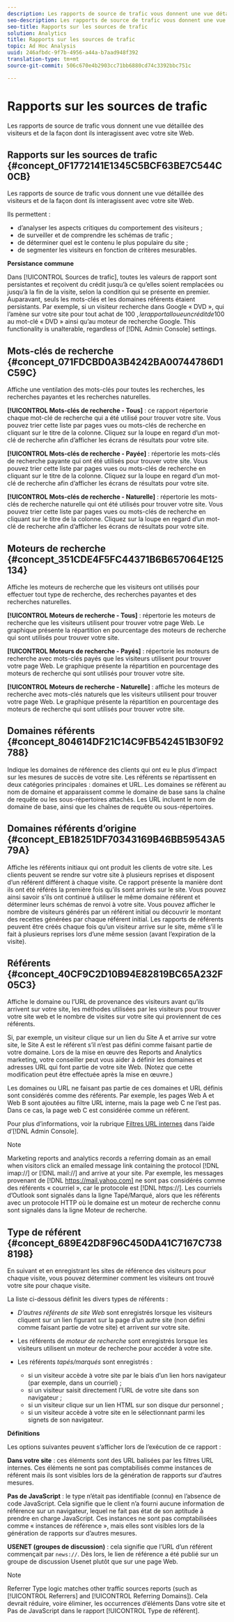 ```yaml
---
description: Les rapports de source de trafic vous donnent une vue détaillée des visiteurs et de la façon dont ils interagissent avec votre site Web.
seo-description: Les rapports de source de trafic vous donnent une vue détaillée des visiteurs et de la façon dont ils interagissent avec votre site Web.
seo-title: Rapports sur les sources de trafic
solution: Analytics
title: Rapports sur les sources de trafic
topic: Ad Hoc Analysis
uuid: 246afbdc-9f7b-4956-a44a-b7aad948f392
translation-type: tm+mt
source-git-commit: 506c670e4b2903cc71bb6880cd74c3392bbc751c

---
```



# Rapports sur les sources de trafic

Les rapports de source de trafic vous donnent une vue détaillée des visiteurs et de la façon dont ils interagissent avec votre site Web.

## Rapports sur les sources de trafic {#concept_0F1772141E1345C5BCF63BE7C544C0CB}

Les rapports de source de trafic vous donnent une vue détaillée des visiteurs et de la façon dont ils interagissent avec votre site Web.

Ils permettent :

* d’analyser les aspects critiques du comportement des visiteurs ;
* de surveiller et de comprendre les schémas de trafic ;
* de déterminer quel est le contenu le plus populaire du site ;
* de segmenter les visiteurs en fonction de critères mesurables.

**Persistance commune**

Dans [!UICONTROL Sources de trafic], toutes les valeurs de rapport sont persistantes et reçoivent du crédit jusqu’à ce qu’elles soient remplacées ou jusqu’à la fin de la visite, selon la condition qui se présente en premier. Auparavant, seuls les mots-clés et les domaines référents étaient persistants. Par exemple, si un visiteur recherche dans Google « DVD », qui l’amène sur votre site pour tout achat de 100 $, le rapport alloue un crédit de 100 $ au mot-clé « DVD » ainsi qu’au moteur de recherche Google. This functionality is unalterable, regardless of [!DNL Admin Console] settings.

## Mots-clés de recherche {#concept_071FDCBD0A3B4242BA00744786D1C59C}

Affiche une ventilation des mots-clés pour toutes les recherches, les recherches payantes et les recherches naturelles. 

<!-- 

c_reports_search_keyword.xml

 -->

**[!UICONTROL Mots-clés de recherche - Tous]** : ce rapport répertorie chaque mot-clé de recherche qui a été utilisé pour trouver votre site. Vous pouvez trier cette liste par pages vues ou mots-clés de recherche en cliquant sur le titre de la colonne. Cliquez sur la loupe en regard d’un mot-clé de recherche afin d’afficher les écrans de résultats pour votre site.

**[!UICONTROL Mots-clés de recherche - Payée]** : répertorie les mots-clés de recherche payante qui ont été utilisés pour trouver votre site. Vous pouvez trier cette liste par pages vues ou mots-clés de recherche en cliquant sur le titre de la colonne. Cliquez sur la loupe en regard d’un mot-clé de recherche afin d’afficher les écrans de résultats pour votre site.

**[!UICONTROL Mots-clés de recherche - Naturelle]** : répertorie les mots-clés de recherche naturelle qui ont été utilisés pour trouver votre site. Vous pouvez trier cette liste par pages vues ou mots-clés de recherche en cliquant sur le titre de la colonne. Cliquez sur la loupe en regard d’un mot-clé de recherche afin d’afficher les écrans de résultats pour votre site.

## Moteurs de recherche {#concept_351CDE4F5FC44371B6B657064E125134}

Affiche les moteurs de recherche que les visiteurs ont utilisés pour effectuer tout type de recherche, des recherches payantes et des recherches naturelles.

<!-- 

c_reports_search_engines.xml

 -->

**[!UICONTROL Moteurs de recherche - Tous]** : répertorie les moteurs de recherche que les visiteurs utilisent pour trouver votre page Web. Le graphique présente la répartition en pourcentage des moteurs de recherche qui sont utilisés pour trouver votre site.

**[!UICONTROL Moteurs de recherche - Payés]** : répertorie les moteurs de recherche avec mots-clés payés que les visiteurs utilisent pour trouver votre page Web. Le graphique présente la répartition en pourcentage des moteurs de recherche qui sont utilisés pour trouver votre site.

**[!UICONTROL Moteurs de recherche - Naturelle]** : affiche les moteurs de recherche avec mots-clés naturels que les visiteurs utilisent pour trouver votre page Web. Le graphique présente la répartition en pourcentage des moteurs de recherche qui sont utilisés pour trouver votre site.

## Domaines référents {#concept_804614DF21C14C9FB542451B30F92788}

<!-- 

c_reports_ref_domains.xml

 -->

Indique les domaines de référence des clients qui ont eu le plus d’impact sur les mesures de succès de votre site. Les référents se répartissent en deux catégories principales : domaines et URL. Les domaines se réfèrent au nom de domaine et apparaissent comme le domaine de base sans la chaîne de requête ou les sous-répertoires attachés. Les URL incluent le nom de domaine de base, ainsi que les chaînes de requête ou sous-répertoires.

## Domaines référents d’origine {#concept_EB18251DF70343169B46BB59543A579A}

<!-- 

c_reports_original_ref_domains.xml

 -->

Affiche les référents initiaux qui ont produit les clients de votre site. Les clients peuvent se rendre sur votre site à plusieurs reprises et disposent d’un référent différent à chaque visite. Ce rapport présente la manière dont ils ont été référés la première fois qu’ils sont arrivés sur le site. Vous pouvez ainsi savoir s’ils ont continué à utiliser le même domaine référent et déterminer leurs schémas de renvoi à votre site. Vous pouvez afficher le nombre de visiteurs générés par un référent initial ou découvrir le montant des recettes générées par chaque référent initial. Les rapports de référents peuvent être créés chaque fois qu’un visiteur arrive sur le site, même s’il le fait à plusieurs reprises lors d’une même session (avant l’expiration de la visite).

## Référents {#concept_40CF9C2D10B94E82819BC65A232F05C3}

Affiche le domaine ou l’URL de provenance des visiteurs avant qu’ils arrivent sur votre site, les méthodes utilisées par les visiteurs pour trouver votre site web et le nombre de visites sur votre site qui proviennent de ces référents.

<!-- 

c_reports_referrers.xml

 -->

Si, par exemple, un visiteur clique sur un lien du Site A et arrive sur votre site, le Site A est le référent s’il n’est pas défini comme faisant partie de votre domaine. Lors de la mise en œuvre des Reports and Analytics marketing, votre conseiller peut vous aider à définir les domaines et adresses URL qui font partie de votre site Web. (Notez que cette modification peut être effectuée après la mise en œuvre.)

Les domaines ou URL ne faisant pas partie de ces domaines et URL définis sont considérés comme des référents. Par exemple, les pages Web A et Web B sont ajoutées au filtre URL interne, mais la page web C ne l’est pas. Dans ce cas, la page web C est considérée comme un référent.

Pour plus d’informations, voir la rubrique [Filtres URL internes](https://marketing.adobe.com/resources/help/en_US/reference/internal_URL_filter_admin.html) dans l’aide d’[!DNL Admin Console].

>[!NOTE]
>
>Marketing reports and analytics records a referring domain as an email when visitors click an emailed message link containing the protocol [!DNL imap://] or [!DNL mail://] and arrive at your site. Par exemple, les messages provenant de [!DNL https://mail.yahoo.com] ne sont pas considérés comme des référents « courriel », car le protocole est [!DNL https://]. Les courriels d’Outlook sont signalés dans la ligne Tapé/Marqué, alors que les référents avec un protocole HTTP où le domaine est un moteur de recherche connu sont signalés dans la ligne Moteur de recherche.

## Type de référent {#concept_689E42D8F96C450DA41C7167C7388198}

En suivant et en enregistrant les sites de référence des visiteurs pour chaque visite, vous pouvez déterminer comment les visiteurs ont trouvé votre site pour chaque visite. 

<!-- 

c_reports_ref_types.xml

 -->

La liste ci-dessous définit les divers types de référents :

* *D’autres référents de site Web* sont enregistrés lorsque les visiteurs cliquent sur un lien figurant sur la page d’un autre site (non défini comme faisant partie de votre site) et arrivent sur votre site.
* Les référents de *moteur de recherche* sont enregistrés lorsque les visiteurs utilisent un moteur de recherche pour accéder à votre site.
* Les référents *tapés/marqués* sont enregistrés :

   * si un visiteur accède à votre site par le biais d’un lien hors navigateur (par exemple, dans un courriel) ;
   * si un visiteur saisit directement l’URL de votre site dans son navigateur ;
   * si un visiteur clique sur un lien HTML sur son disque dur personnel ;
   * si un visiteur accède à votre site en le sélectionnant parmi les signets de son navigateur.

**Définitions**

Les options suivantes peuvent s’afficher lors de l’exécution de ce rapport :

**Dans votre site** : ces éléments sont des URL balisées par les filtres URL internes. Ces éléments ne sont pas comptabilisés comme  instances de référent mais ils sont visibles lors de la génération de rapports sur d’autres mesures.

**Pas de JavaScript** : le type n’était pas identifiable (connu) en l’absence de code JavaScript. Cela signifie que le client n’a fourni aucune information de référence sur un navigateur, lequel ne fait pas état de son aptitude à prendre en charge JavaScript. Ces instances ne sont pas comptabilisées comme « instances de référence », mais elles sont visibles lors de la génération de rapports sur d’autres mesures.

**USENET (groupes de discussion)** : cela signifie que l’URL d’un référent commençait par `news://`. Dès lors, le lien de référence a été publié sur un groupe de discussion Usenet plutôt que sur une page Web.

>[!NOTE]
>
>Referrer Type logic matches other traffic sources reports (such as [!UICONTROL Referrers] and [!UICONTROL Referring Domains]). Cela devrait réduire, voire éliminer, les occurrences d’éléments Dans votre site et Pas de JavaScript dans le rapport [!UICONTROL Type de référent].

